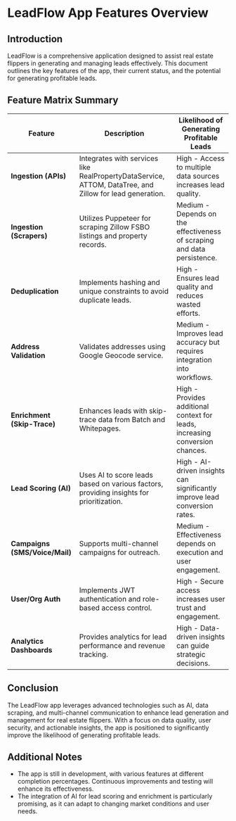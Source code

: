 # LeadFlow App Features Overview

## Introduction
LeadFlow is a comprehensive application designed to assist real estate flippers in generating and managing leads effectively. This document outlines the key features of the app, their current status, and the potential for generating profitable leads.

## Feature Matrix Summary

| Feature                    | Description                                                                 | Likelihood of Generating Profitable Leads |
| -------------------------- | --------------------------------------------------------------------------- | ----------------------------------------- |
| **Ingestion (APIs)**      | Integrates with services like RealPropertyDataService, ATTOM, DataTree, and Zillow for lead generation. | High - Access to multiple data sources increases lead quality. |
| **Ingestion (Scrapers)**   | Utilizes Puppeteer for scraping Zillow FSBO listings and property records. | Medium - Depends on the effectiveness of scraping and data persistence. |
| **Deduplication**         | Implements hashing and unique constraints to avoid duplicate leads.       | High - Ensures lead quality and reduces wasted efforts. |
| **Address Validation**    | Validates addresses using Google Geocode service.                          | Medium - Improves lead accuracy but requires integration into workflows. |
| **Enrichment (Skip-Trace)**| Enhances leads with skip-trace data from Batch and Whitepages.            | High - Provides additional context for leads, increasing conversion chances. |
| **Lead Scoring (AI)**     | Uses AI to score leads based on various factors, providing insights for prioritization. | High - AI-driven insights can significantly improve lead conversion rates. |
| **Campaigns (SMS/Voice/Mail)**| Supports multi-channel campaigns for outreach.                          | Medium - Effectiveness depends on execution and user engagement. |
| **User/Org Auth**         | Implements JWT authentication and role-based access control.              | High - Secure access increases user trust and engagement. |
| **Analytics Dashboards**   | Provides analytics for lead performance and revenue tracking.              | High - Data-driven insights can guide strategic decisions. |

## Conclusion
The LeadFlow app leverages advanced technologies such as AI, data scraping, and multi-channel communication to enhance lead generation and management for real estate flippers. With a focus on data quality, user security, and actionable insights, the app is positioned to significantly improve the likelihood of generating profitable leads.

## Additional Notes
- The app is still in development, with various features at different completion percentages. Continuous improvements and testing will enhance its effectiveness.
- The integration of AI for lead scoring and enrichment is particularly promising, as it can adapt to changing market conditions and user needs.
